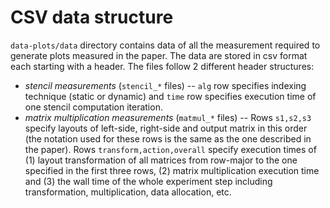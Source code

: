 # CSV data structure

`data-plots/data` directory contains data of all the measurement required to generate plots measured in the paper. The data are stored in csv format each starting with a header. The files follow 2 different header structures: 
- *stencil measurements* (`stencil_*` files) -- `alg` row specifies indexing technique (static or dynamic) and `time` row specifies execution time of one stencil computation iteration.
- *matrix multiplication measurements* (`matmul_*` files) -- Rows `s1,s2,s3` specify layouts of left-side, right-side and output matrix in this order (the notation used for these rows is the same as the one described in the paper). Rows `transform,action,overall` specify execution times of (1) layout transformation of all matrices from row-major to the one specified in the first three rows, (2) matrix multiplication execution time and (3) the wall time of the whole experiment step including transformation, multiplication, data allocation, etc.